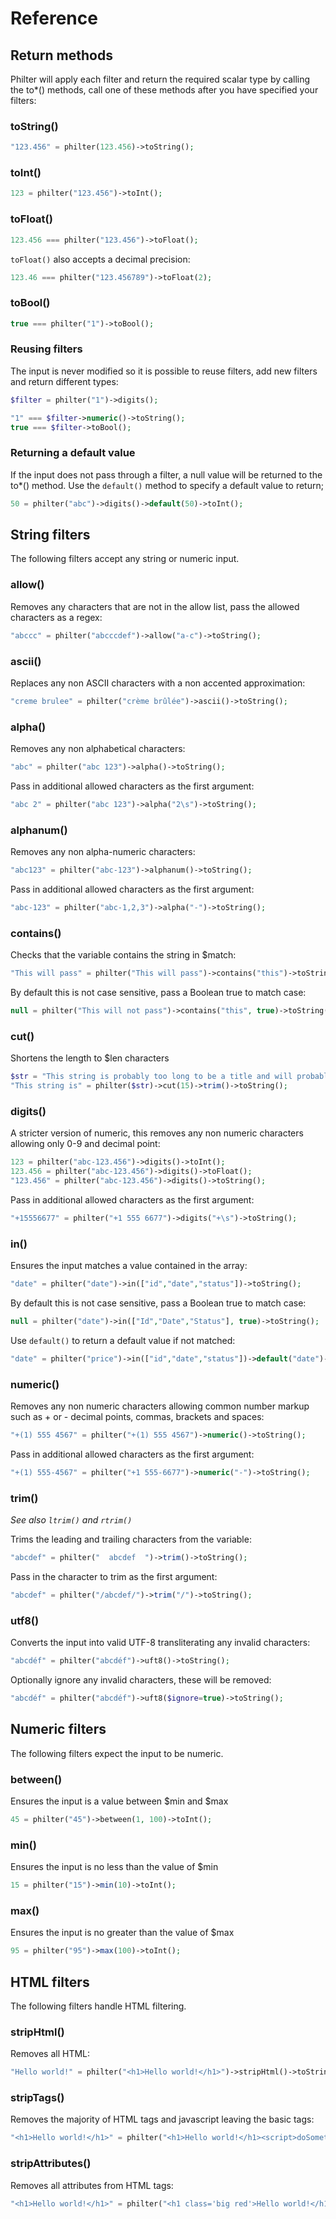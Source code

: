 # Reference

## Return methods

Philter will apply each filter and return the required scalar type by calling the to*() methods, call one of these methods after you have specified your filters:

### toString()

```php
"123.456" = philter(123.456)->toString();
```

### toInt()

```php
123 = philter("123.456")->toInt();
```

### toFloat()

```php
123.456 === philter("123.456")->toFloat();
```
`toFloat()` also accepts a decimal precision:

```php
123.46 === philter("123.456789")->toFloat(2);
```


### toBool()

```php
true === philter("1")->toBool();
```
### Reusing filters

The input is never modified so it is possible to reuse filters, add new filters and return different types:

```php
$filter = philter("1")->digits(); 

"1" === $filter->numeric()->toString();
true === $filter->toBool();
```

### Returning a default value
If the input does not pass through a filter, a null value will be returned to the to*() method. Use the `default()` method to specify a default value to return;

```php
50 = philter("abc")->digits()->default(50)->toInt(); 
```

## String filters

The following filters accept any string or numeric input.

### allow()
Removes any characters that are not in the allow list, pass the allowed characters as a regex:

```php
"abccc" = philter("abcccdef")->allow("a-c")->toString();
```

### ascii()
Replaces any non ASCII characters with a non accented approximation:

```php
"creme brulee" = philter("crème brûlée")->ascii()->toString();
```

### alpha()
Removes any non alphabetical characters:

```php
"abc" = philter("abc 123")->alpha()->toString();
```

Pass in additional allowed characters as the first argument:

```php
"abc 2" = philter("abc 123")->alpha("2\s")->toString();
```

### alphanum()
Removes any non alpha-numeric characters:

```php
"abc123" = philter("abc-123")->alphanum()->toString();
```

Pass in additional allowed characters as the first argument:

```php
"abc-123" = philter("abc-1,2,3")->alpha("-")->toString();
```

### contains()
Checks that the variable contains the string in \$match:

```php
"This will pass" = philter("This will pass")->contains("this")->toString();
```

By default this is not case sensitive, pass a Boolean true to match case:

```php
null = philter("This will not pass")->contains("this", true)->toString();
```

### cut()
Shortens the length to \$len characters

```php
$str = "This string is probably too long to be a title and will probably break the designers page layout";
"This string is" = philter($str)->cut(15)->trim()->toString();
```

### digits()
A stricter version of numeric, this removes any non numeric characters allowing only 0-9 and decimal point:

```php
123 = philter("abc-123.456")->digits()->toInt();
123.456 = philter("abc-123.456")->digits()->toFloat();
"123.456" = philter("abc-123.456")->digits()->toString();
```

Pass in additional allowed characters as the first argument:

```php
"+15556677" = philter("+1 555 6677")->digits("+\s")->toString();
```

### in()
Ensures the input matches a value contained in the array:

```php
"date" = philter("date")->in(["id","date","status"])->toString();
```

By default this is not case sensitive, pass a Boolean true to match case:

```php
null = philter("date")->in(["Id","Date","Status"], true)->toString();
```

Use `default()` to return a default value if not matched:

```php
"date" = philter("price")->in(["id","date","status"])->default("date")->toString();
```

### numeric()

Removes any non numeric characters allowing common number markup such as + or - decimal points, commas, brackets and spaces:

```php
"+(1) 555 4567" = philter("+(1) 555 4567")->numeric()->toString();
```

Pass in additional allowed characters as the first argument:

```php
"+(1) 555-4567" = philter("+1 555-6677")->numeric("-")->toString();
```

### trim()
*See also `ltrim()` and `rtrim()`*

Trims the leading and trailing characters from the variable:

```php
"abcdef" = philter("  abcdef  ")->trim()->toString();
```

Pass in the character to trim as the first argument:

```php
"abcdef" = philter("/abcdef/")->trim("/")->toString();
```

### utf8()
Converts the input into valid UTF-8 transliterating any invalid characters:

```php
"abcdéf" = philter("abcdéf")->uft8()->toString();
```

Optionally ignore any invalid characters, these will be removed:

```php
"abcdéf" = philter("abcdéf")->uft8($ignore=true)->toString();
```


## Numeric filters

The following filters expect the input to be numeric.

### between()
Ensures the input is a value between \$min and \$max

```php
45 = philter("45")->between(1, 100)->toInt();
```

### min()
Ensures the input is no less than the value of \$min

```php
15 = philter("15")->min(10)->toInt();
```

### max()
Ensures the input is no greater than the value of \$max

```php
95 = philter("95")->max(100)->toInt();
```

## HTML filters

The following filters handle HTML filtering.

### stripHtml()
Removes all HTML:

```php
"Hello world!" = philter("<h1>Hello world!</h1>")->stripHtml()->toString();
```

### stripTags()
Removes the majority of HTML tags and javascript leaving the basic tags:

```php
"<h1>Hello world!</h1>" = philter("<h1>Hello world!</h1><script>doSomething():</script>")->stripHtml()->toString();
```

### stripAttributes()
Removes all attributes from HTML tags:

```php
"<h1>Hello world!</h1>" = philter("<h1 class='big red'>Hello world!</h1>")->stripAttributes()->toString();
```

